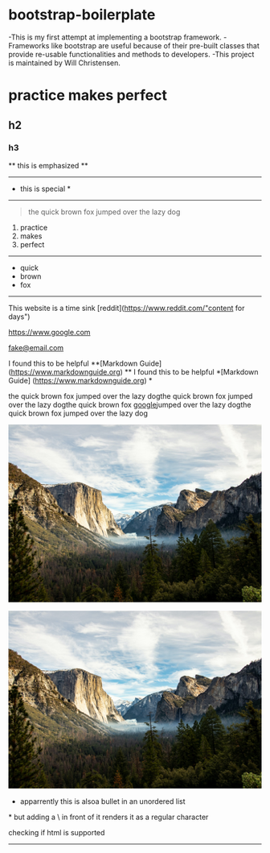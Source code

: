 # bootstrap-boilerplate
-This is my first attempt at implementing a bootstrap framework. 
-Frameworks like bootstrap are useful because of their pre-built classes that provide re-usable functionalities and methods to developers. 
-This project is maintained by Will Christensen.

# practice makes perfect

## h2

### h3

** this is emphasized **

---

* this is special *

__________________

> the quick brown fox jumped over the lazy dog

1. practice
2. makes 
3. perfect

***

- quick
- brown
- fox

---

This website is a time sink [reddit](https://www.reddit.com/"content for days")

<https://www.google.com>

<fake@email.com>

I found this to be helpful **[Markdown Guide] (https://www.markdownguide.org) **
I found this to be helpful *[Markdown Guide] (https://www.markdownguide.org) *

the quick brown fox jumped over the lazy dogthe quick brown fox jumped over the lazy dogthe quick brown fox [google][!]jumped over the lazy dogthe quick brown fox jumped over the lazy dog

[!]: <https://www.google.com>

![El Cap is beautiful](/img/elCap.jpg "El Cap")

[![El Cap is beautiful](/img/elCap.jpg "El Cap")](https://unsplash.com/photos/_rLDh9IFHf8)

* apparrently this is alsoa  bullet in an unordered list

\* but adding a \ in front of it renders it as a regular character

checking if html is supported 
<hr>
